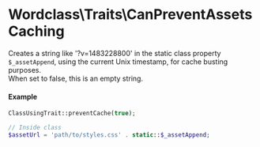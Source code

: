 # Wordclass\Traits\CanPreventAssetsCaching
Creates a string like '?v=1483228800' in the static class property `$_assetAppend`, using the current Unix timestamp, for cache busting purposes.  
When set to false, this is an empty string.

#### Example
```php
ClassUsingTrait::preventCache(true);

// Inside class
$assetUrl = 'path/to/styles.css' . static::$_assetAppend;
```
